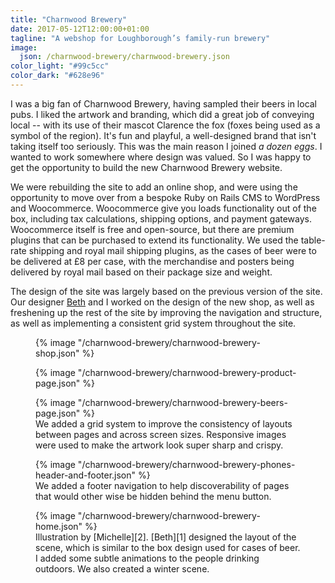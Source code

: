 ```yaml
---
title: "Charnwood Brewery"
date: 2017-05-12T12:00:00+01:00
tagline: "A webshop for Loughborough’s family-run brewery"
image:
  json: /charnwood-brewery/charnwood-brewery.json
color_light: "#99c5cc"
color_dark: "#628e96"
---
```


I was a big fan of Charnwood Brewery, having sampled their beers in local pubs. I liked the artwork and branding, which did a great job of conveying local -- with its use of their mascot Clarence the fox (foxes being used as a symbol of the region). It's fun and playful, a well-designed brand that isn't taking itself too seriously. This was the main reason I joined _a dozen eggs_. I wanted to work somewhere where design was valued. So I was happy to get the opportunity to build the new Charnwood Brewery website.

We were rebuilding the site to add an online shop, and were using the opportunity to move over from a bespoke Ruby on Rails CMS to WordPress and Woocommerce. Woocommerce give you loads functionality out of the box, including tax calculations, shipping options, and payment gateways. Woocommerce itself is free and open-source, but there are premium plugins that can be purchased to extend its functionality. We used the table-rate shipping and royal mail shipping plugins, as the cases of beer were to be delivered at £8 per case, with the merchandise and posters being delivered by royal mail based on their package size and weight.

The design of the site was largely based on the previous version of the site. Our designer [Beth][1] and I worked on the design of the new shop, as well as freshening up the rest of the site by improving the navigation and structure, as well as implementing a consistent grid system throughout the site.

<figure>
  <div class="c-image-background u-rounded">
    {% image "/charnwood-brewery/charnwood-brewery-shop.json" %}
  </div>
</figure>

<figure>
  <div class="c-image-background u-rounded">
    {% image "/charnwood-brewery/charnwood-brewery-product-page.json" %}
  </div>
</figure>

<figure>
  <div class="c-image-background u-rounded">
    {% image "/charnwood-brewery/charnwood-brewery-beers-page.json" %}
  </div>
  <figcaption>
    We added a grid system to improve the consistency of layouts between pages and across screen sizes. Responsive images were used to make the artwork look super sharp and crispy.
  </figcaption>
</figure>

<figure>
  <div class="c-image-background u-rounded">
    {% image "/charnwood-brewery/charnwood-brewery-phones-header-and-footer.json" %}
  </div>
  <figcaption>
    We added a footer navigation to help discoverability of pages that would other wise be hidden behind the menu button.
  </figcaption>
</figure>

<figure>
  <div class="c-image-background u-rounded">
    {% image "/charnwood-brewery/charnwood-brewery-home.json" %}
  </div>
  <figcaption>
    Illustration by [Michelle][2]. [Beth][1] designed the layout of the scene, which is similar to the box design used for cases of beer. I added some subtle animations to the people drinking outdoors. We also created a winter scene.
  </figcaption>
</figure>

[1]: https://www.adozeneggs.co.uk/insights/author/beth/ "Beth Evans"
[2]: https://www.adozeneggs.co.uk/insights/author/michelle/ "Michelle Barnett"
